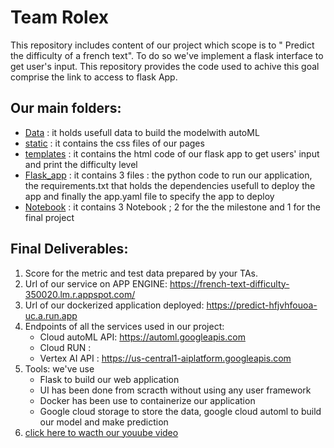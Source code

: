 # Team Rolex

This repository includes content of our project which scope is to  " Predict the difficulty of a french text".
To do so we've implement a flask interface to get user's input. This repository  provides the code used to achive this goal comprise the link to access to flask App.

## Our main folders:

* [Data](https://github.com/Rolex-Github/Team_Rolex_BigScale/tree/main/Data) : it holds usefull data to build the modelwith autoML
* [static](https://github.com/Rolex-Github/Team_Rolex_BigScale/tree/main/static)  : it contains the css files of our pages
* [templates](https://github.com/Rolex-Github/Team_Rolex_BigScale/tree/main/templates) : it contains the html code of our flask app  to get users' input and print the difficulty level 
* [Flask_app](https://github.com/Rolex-Github/Team_Rolex_BigScale/tree/main/Flask_app)  : it contains 3 files : the python code to run our application, the requirements.txt that holds the dependencies usefull to deploy the app and finally the app.yaml file to specify the app to deploy
* [Notebook](https://github.com/Rolex-Github/Team_Rolex_BigScale/tree/main/Notebook) : it contains 3 Notebook ; 2 for the the milestone and 1 for the final project

## Final Deliverables:

1. Score for the metric and test data prepared by your TAs.
2. Url of our service on APP ENGINE: https://french-text-difficulty-350020.lm.r.appspot.com/
3. Url of our dockerized application deployed: https://predict-hfjvhfouoa-uc.a.run.app
4.  Endpoints of all the services used in our project:
     *  Cloud autoML API:  https://automl.googleapis.com 
     *  Cloud RUN :
     *  Vertex AI API : https://us-central1-aiplatform.googleapis.com
5.  Tools: we've use 
     * Flask to build our web application
     * UI has been done from scracth without using any user framework
     * Docker has been use to containerize our application
     * Google cloud storage to store the data, google cloud automl to build our model and make prediction
6.  [click here to wacth our youube video](https://www.youtube.com/watch?v=jZB6OaHvPEQ)



